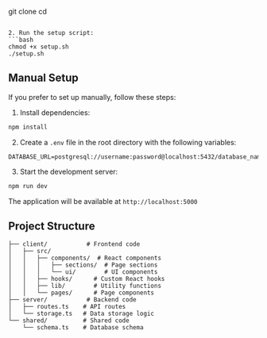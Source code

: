 git clone <your-repo-url>
cd <project-directory>
```

2. Run the setup script:
```bash
chmod +x setup.sh
./setup.sh
```

## Manual Setup

If you prefer to set up manually, follow these steps:

1. Install dependencies:
```bash
npm install
```

2. Create a `.env` file in the root directory with the following variables:
```env
DATABASE_URL=postgresql://username:password@localhost:5432/database_name
```

3. Start the development server:
```bash
npm run dev
```

The application will be available at `http://localhost:5000`

## Project Structure

```
├── client/           # Frontend code
│   ├── src/
│   │   ├── components/  # React components
│   │   │   ├── sections/  # Page sections
│   │   │   └── ui/        # UI components
│   │   ├── hooks/      # Custom React hooks
│   │   ├── lib/        # Utility functions
│   │   └── pages/      # Page components
├── server/           # Backend code
│   ├── routes.ts    # API routes
│   └── storage.ts   # Data storage logic
└── shared/          # Shared code
    └── schema.ts    # Database schema
